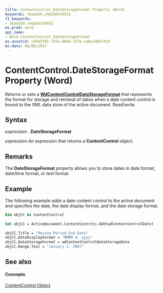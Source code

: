 ```yaml
---
title: ContentControl.DateStorageFormat Property (Word)
keywords: vbawd10.chm266534932
f1_keywords:
- vbawd10.chm266534932
ms.prod: word
api_name:
- Word.ContentControl.DateStorageFormat
ms.assetid: c69d3f01-725e-8b64-147b-ca8a146b7419
ms.date: 06/08/2017
---
```



# ContentControl.DateStorageFormat Property (Word)

Returns or sets a  **[WdContentControlDateStorageFormat](wdcontentcontroldatestorageformat-enumeration-word.md)** that represents the format for storage and retrieval of dates when a date content control is bound to the XML data store of the active document. Read/write.


## Syntax

 _expression_ . **DateStorageFormat**

 _expression_ An expression that returns a **ContentControl** object.


## Remarks

The  **DateStorageFormat** property allows you to store dates in date format, date/time format, or text format.


## Example

The following example adds a date content control to the active document and specifies the date, the date display format, and the date storage format.


```vb
Dim objCC As ContentControl 
 
Set objCC = ActiveDocument.ContentControls.Add(wdContentControlDate) 
 
objCC.Title = "Review Period End Date" 
objCC.DateDisplayFormat = "MMMM d, yyyy" 
objCC.DateStorageFormat = wdContentControlDateStorageDate 
objCC.Range.Text = "January 1, 2007"
```


## See also


#### Concepts


[ContentControl Object](contentcontrol-object-word.md)

